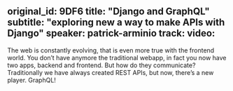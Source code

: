 original_id: 9DF6
title: "Django and GraphQL"
subtitle: "exploring new a way to make APIs with Django"
speaker: patrick-arminio
track: 
video:
---
The web is constantly evolving, that is even more true with the frontend world. You don’t have anymore the traditional webapp, in fact you now have two apps, backend and frontend. But how do they communicate? Traditionally we have always created REST APIs, but now, there’s a new player. GraphQL!